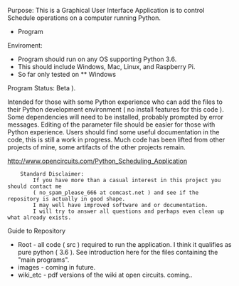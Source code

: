 Purpose: This is a Graphical User Interface Application is to control Schedule operations on a computer running Python.  

* Program  

Enviroment: 
* Program should run on any OS supporting Python 3.6.  
* This should include Windows, Mac, Linux, and Raspberry Pi.  
* So far only tested on 
** Windows 
 

Program Status: Beta ). 

Intended for those with some Python experience who can add the files to their Python development environment 
( no install features for this code ). Some dependencies will need to be installed, probably prompted by error messages. 
Editing of the parameter file should be easier for those with Python experience. 
Users should find some useful documentation in the code, this is still a work in progress. 
Much code has been lifted from other projects of mine, some artifacts of the other projects remain.

http://www.opencircuits.com/Python_Scheduling_Application

``` 
	Standard Disclaimer:
		If you have more than a casual interest in this project you should contact me 
		( no_spam_please_666 at comcast.net ) and see if the repository is actually in good shape.  
		I may well have improved software and or documentation.  
		I will try to answer all questions and perhaps even clean up what already exists.	
``` 		

Guide to Repository

* Root - all code ( src ) required to run the application.  I think it qualifies as pure python ( 3.6 ).  See introduction here for the files containing the "main programs".
* images - coming in future.
* wiki_etc - pdf versions of the wiki at open circuits.  coming..
